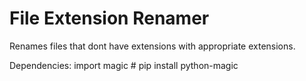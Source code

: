 # File Extension Renamer
Renames files that dont have extensions with appropriate extensions.

Dependencies:
import magic # pip install python-magic
